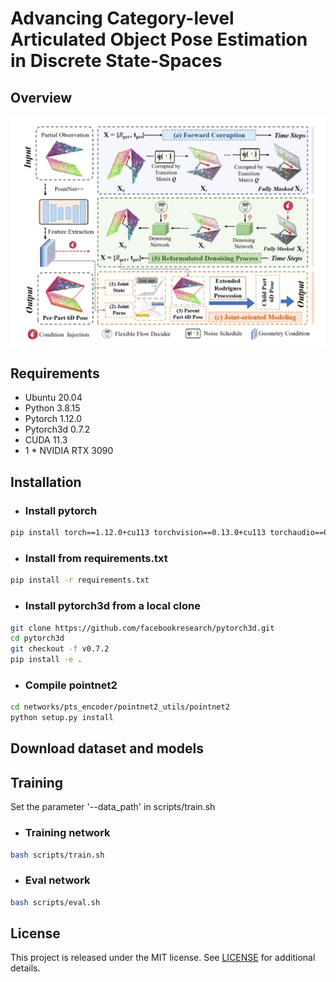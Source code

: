 # Advancing Category-level Articulated Object Pose Estimation in Discrete State-Spaces

## Overview
![alt text](assets/pipeline.png)
## Requirements
- Ubuntu 20.04
- Python 3.8.15
- Pytorch 1.12.0
- Pytorch3d 0.7.2
- CUDA 11.3
- 1 * NVIDIA RTX 3090

## Installation

- ### Install pytorch
``` bash
pip install torch==1.12.0+cu113 torchvision==0.13.0+cu113 torchaudio==0.12.0 --extra-index-url https://download.pytorch.org/whl/cu113
```
- ### Install from requirements.txt
``` bash
pip install -r requirements.txt 
```

- ### Install pytorch3d from a local clone
``` bash
git clone https://github.com/facebookresearch/pytorch3d.git
cd pytorch3d
git checkout -f v0.7.2
pip install -e .
```



- ### Compile pointnet2
``` bash
cd networks/pts_encoder/pointnet2_utils/pointnet2
python setup.py install
```

## Download dataset and models


## Training
Set the parameter '--data_path' in scripts/train.sh 

- ### Training network

``` bash
bash scripts/train.sh
```
- ### Eval network
``` bash
bash scripts/eval.sh
```


## License
This project is released under the MIT license. See [LICENSE](LICENSE) for additional details.
